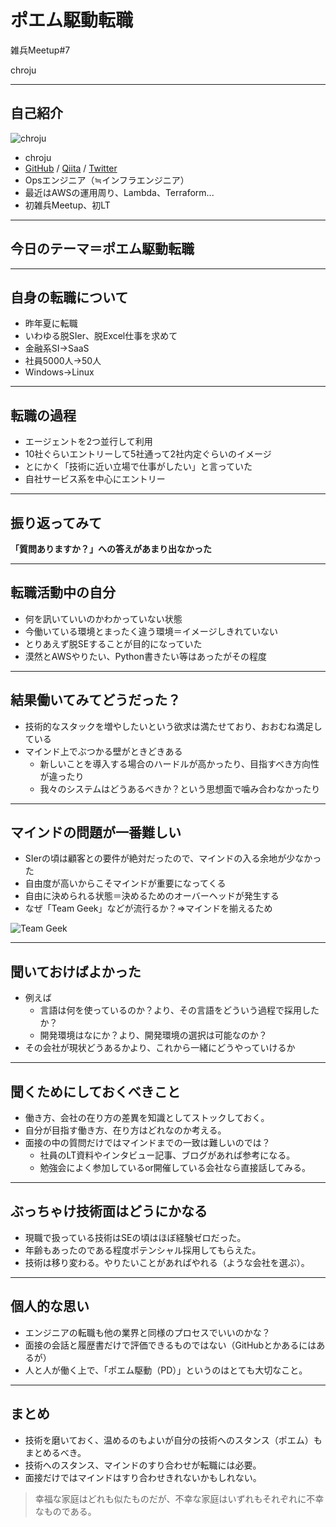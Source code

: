 # ポエム駆動転職

雑兵Meetup#7

chroju

---

## 自己紹介

![chroju](https://en.gravatar.com/userimage/112557146/b0bb9918ea567d117d4745f14fb3822a.jpg?size=200)

* chroju
* [GitHub](https://github.com/chroju) / [Qiita](http://qiita.com/chroju) / [Twitter](https://twitter.com/chroju)
* Opsエンジニア（≒インフラエンジニア）
* 最近はAWSの運用周り、Lambda、Terraform...
* 初雑兵Meetup、初LT

---

## 今日のテーマ＝ポエム駆動転職

---

## 自身の転職について

* 昨年夏に転職
* いわゆる脱SIer、脱Excel仕事を求めて
* 金融系SI→SaaS
* 社員5000人→50人
* Windows→Linux

---

## 転職の過程

* エージェントを2つ並行して利用
* 10社ぐらいエントリーして5社通って2社内定ぐらいのイメージ
* とにかく「技術に近い立場で仕事がしたい」と言っていた
* 自社サービス系を中心にエントリー

---

## 振り返ってみて

**「質問ありますか？」への答えがあまり出なかった**

---

## 転職活動中の自分

* 何を訊いていいのかわかっていない状態
* 今働いている環境とまったく違う環境＝イメージしきれていない
* とりあえず脱SEすることが目的になっていた
* 漠然とAWSやりたい、Python書きたい等はあったがその程度

---

## 結果働いてみてどうだった？

* 技術的なスタックを増やしたいという欲求は満たせており、おおむね満足している
* マインド上でぶつかる壁がときどきある
  * 新しいことを導入する場合のハードルが高かったり、目指すべき方向性が違ったり
  * 我々のシステムはどうあるべきか？という思想面で噛み合わなかったり

---

## マインドの問題が一番難しい

* SIerの頃は顧客との要件が絶対だったので、マインドの入る余地が少なかった
* 自由度が高いからこそマインドが重要になってくる
* 自由に決められる状態＝決めるためのオーバーヘッドが発生する
* なぜ「Team Geek」などが流行るか？⇒マインドを揃えるため

![Team Geek](http://images-jp.amazon.com/images/P/4873116309.09._SCLZZZZZZZ_.jpg)

---

## 聞いておけばよかった

* 例えば
  * 言語は何を使っているのか？より、その言語をどういう過程で採用したか？
  * 開発環境はなにか？より、開発環境の選択は可能なのか？
* その会社が現状どうあるかより、これから一緒にどうやっていけるか

---

## 聞くためにしておくべきこと

* 働き方、会社の在り方の差異を知識としてストックしておく。
* 自分が目指す働き方、在り方はどれなのか考える。
* 面接の中の質問だけではマインドまでの一致は難しいのでは？
  * 社員のLT資料やインタビュー記事、ブログがあれば参考になる。
  * 勉強会によく参加しているor開催している会社なら直接話してみる。

---

## ぶっちゃけ技術面はどうにかなる

* 現職で扱っている技術はSEの頃はほぼ経験ゼロだった。
* 年齢もあったのである程度ポテンシャル採用してもらえた。
* 技術は移り変わる。やりたいことがあればやれる（ような会社を選ぶ）。

---

## 個人的な思い

* エンジニアの転職も他の業界と同様のプロセスでいいのかな？
* 面接の会話と履歴書だけで評価できるものではない（GitHubとかあるにはあるが）
* 人と人が働く上で、「ポエム駆動（PD）」というのはとても大切なこと。

---

## まとめ

* 技術を磨いておく、温めるのもよいが自分の技術へのスタンス（ポエム）もまとめるべき。
* 技術へのスタンス、マインドのすり合わせが転職には必要。
* 面接だけではマインドはすり合わせきれないかもしれない。

> 幸福な家庭はどれも似たものだが、不幸な家庭はいずれもそれぞれに不幸なものである。

